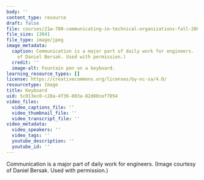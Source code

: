 ```yaml
---
body: ''
content_type: resource
draft: false
file: courses/21w-780-communicating-in-technical-organizations-fall-2001/dd23dcbe3fd73de7e47eed6fbba1f719_21w-780f01.jpg
file_size: 13041
file_type: image/jpeg
image_metadata:
  caption: Communication is a major part of daily work for engineers. (Image courtesy
    of Daniel Bersak. Used with permission.)
  credit: ''
  image-alt: Fountain pen on a keyboard.
learning_resource_types: []
license: https://creativecommons.org/licenses/by-nc-sa/4.0/
resourcetype: Image
title: Keyboard
uid: 5c013ec0-c28a-4f36-803a-82d80cef7054
video_files:
  video_captions_file: ''
  video_thumbnail_file: ''
  video_transcript_file: ''
video_metadata:
  video_speakers: ''
  video_tags: ''
  youtube_description: ''
  youtube_id: ''
---
```

Communication is a major part of daily work for engineers. (Image courtesy of Daniel Bersak. Used with permission.)